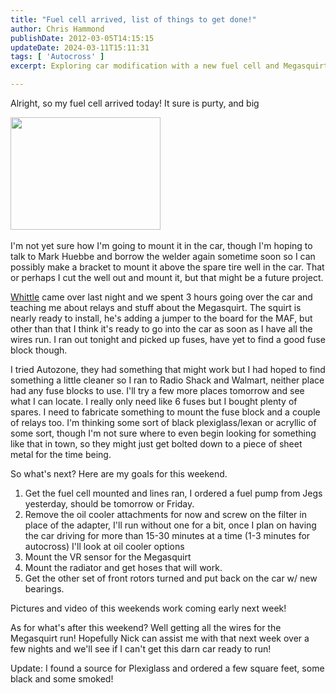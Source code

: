 ```yaml
---
title: "Fuel cell arrived, list of things to get done!"
author: Chris Hammond
publishDate: 2012-03-05T14:15:15
updateDate: 2024-03-11T15:11:31
tags: [ 'Autocross' ]
excerpt: Exploring car modification with a new fuel cell and Megasquirt installation. Follow the process of installing, wiring, and sourcing parts.

---
```

<p>Alright, so my fuel cell arrived today! It sure is purty, and big</p> <p><a href="https://www.flickr.com/photos/chammond/533611292/"><img height="180" alt="" width="240" src="https://farm2.static.flickr.com/1378/533611292_1ac9563345_m.jpg" /></a>&nbsp;</p> <p>I'm not yet sure how I'm going to mount it in the car, though I'm hoping to talk to&nbsp;Mark Huebbe and borrow the welder again sometime soon so I can possibly make a bracket to mount it above the spare tire well in the car. That or perhaps I cut the well out and mount it, but that might be a future project.</p> <p><a href="https://www.v8efi.com">Whittle</a> came over last night and we spent 3 hours going over the car and teaching me about relays and stuff about the Megasquirt. The squirt is nearly ready to install, he's adding a jumper to the board for the MAF, but other than that I think it's ready to go into the car as soon as I have all the wires run. I ran out tonight and picked up fuses, have yet to find a good fuse block though.</p> <p>I tried Autozone, they had something that might work but I had hoped to find something a little cleaner so I ran to Radio Shack and Walmart, neither place had any fuse blocks to use. I'll try a few more places tomorrow and see what I can locate. I really only need like 6 fuses but I bought plenty of spares. I need to fabricate something to mount the fuse block and a couple of relays too. I'm thinking some sort of black plexiglass/lexan or acryllic of some sort, though I'm not sure where to even begin looking for something like that in town, so they might just get bolted down to a piece of sheet metal for the time being.</p> <p>So what's next? Here are my goals for this weekend.</p> <ol>     <li>Get the fuel cell mounted and lines ran, I ordered a fuel pump from Jegs yesterday, should be tomorrow or Friday.</li>     <li>Remove the oil cooler attachments for now and screw on the filter in place of the adapter, I'll run without one for a bit, once I plan on having the car driving for more than 15-30 minutes at a time (1-3 minutes for autocross) I'll look at oil cooler options</li>     <li>Mount the VR sensor for the Megasquirt</li>     <li>Mount the radiator and get hoses that will work.</li>     <li>Get the other set of front rotors turned and put back on the car w/ new bearings.</li> </ol> <p>Pictures and video of this weekends work coming early next week!</p> <p>As for what's after this weekend? Well getting all the wires for the Megasquirt run! Hopefully Nick can assist me with that next week over a few nights and we'll see if I can't get this darn car ready to run!</p> <p>Update: I found a source for Plexiglass and ordered a few square feet, some black and some smoked!</p>


